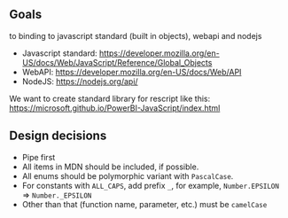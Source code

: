 ## Goals

to binding to javascript standard (built in objects), webapi and nodejs

- Javascript standard: https://developer.mozilla.org/en-US/docs/Web/JavaScript/Reference/Global_Objects
- WebAPI: https://developer.mozilla.org/en-US/docs/Web/API
- NodeJS: https://nodejs.org/api/

We want to create standard library for rescript like this: https://microsoft.github.io/PowerBI-JavaScript/index.html



## Design decisions
- Pipe first
- All items in MDN should be included, if possible.
- All enums should be polymorphic variant with `PascalCase`.
- For constants with `ALL_CAPS`, add prefix `_`, for example, `Number.EPSILON` => `Number._EPSILON`
- Other than that (function name, parameter, etc.) must be `camelCase`

